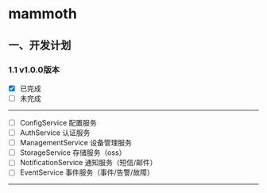 # mammoth

## 一、开发计划

### 1.1 v1.0.0版本

- [x] 已完成
- [ ]  未完成

---
- [ ] ConfigService 配置服务
- [ ] AuthService 认证服务
- [ ] ManagementService 设备管理服务
- [ ] StorageService 存储服务（oss）
- [ ] NotificationService 通知服务（短信/邮件）
- [ ] EventService 事件服务（事件/告警/故障）

---

